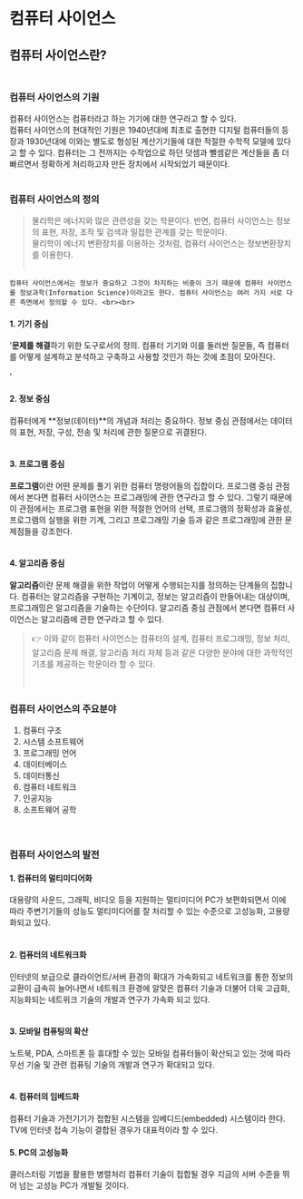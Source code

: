 # 컴퓨터 사이언스<br>

## 컴퓨터 사이언스란?<br><br>

### 컴퓨터 사이언스의 기원
 컴퓨터 사이언스는 컴퓨터라고 하는 기기에 대한 연구라고 할 수 있다.<br>
 컴퓨터 사이언스의 현대적인 기원은 1940년대에 최초로 출현한 디지털 컴퓨터들의 등장과 1930년대에 이와는 별도로 형성된 계산기기들에 대한 적절한 수학적 모델에 있다고 할 수 있다. 컴퓨터는 그 전까지는 수작업으로 하던 덧셈과 뺄셈같은 계산들을 좀 더 빠르면서 정확하게 처리하고자 만든 장치에서 시작되었기 때문이다. <br><br>

### 컴퓨터 사이언스의 정의<br>
> 물리학은 에너지와 많은 관련성을 갖는 학문이다. 반면, 컴퓨터 사이언스는 정보의 표현, 저장, 조작 및 검색과 밀접한 관계를 갖는 학문이다. <br>
> 물리학이 에너지 변환장치를 이용하는 것처럼, 컴퓨터 사이언스는 정보변환장치를 이용한다.<br><br>

    컴퓨터 사이언스에서는 정보가 중요하고 그것이 차지하는 비중이 크기 때문에 컴퓨터 사이언스를 정보과학(Information Science)이라고도 한다. 컴퓨터 사이언스는 여러 가지 서로 다른 측면에서 정의할 수 있다. <br><br>

#### 1. 기기 중심<br>
'**문제를 해결**하기 위한 도구로서의 정의. 컴퓨터 기기와 이를 둘러싼 질문들, 즉 컴퓨터를 어떻게 설계하고 분석하고 구축하고 사용할 것인가 하는 것에 초점이 모아진다.<br><br>'
 
#### 2. 정보 중심<br>
  컴퓨터에게 **정보(데이터)**의 개념과 처리는 중요하다. 정보 중심 관점에서는 데이터의 표현, 저장, 구성, 전송 및 처리에 관한 질문으로 귀결된다.<br><br>
  
#### 3. 프로그램 중심<br>
  **프로그램**이란 어떤 문제를 풀기 위한 컴퓨터 명령어들의 집합이다. 프로그램 중심 관점에서 본다면 컴퓨터 사이언스는 프로그래밍에 관한 연구라고 할 수 있다. 그렇기 때문에 이 관점에서는 프로그램 표현을 위한 적절한 언어의 선택, 프로그램의 정확성과 효율성, 프로그램의 실행을 위한 기계, 그리고 프로그래밍 기술 등과 같은 프로그래밍에 관한 문제점들을 강조한다.<br><br>
 
#### 4. 알고리즘 중심<br>
  **알고리즘**이란 문제 해결을 위한 작업이 어떻게 수행되는지를 정의하는 단계들의 집합니다. 컴퓨터는 알고리즘을 구현하는 기계이고, 정보는 알고리즘이 만들어내는 대상이며, 프로그래밍은 알고리즘을 기술하는 수단이다. 알고리즘 중심 관점에서 본다면 컴퓨터 사이언스는 알고리즘에 관한 연구라고 할 수 있다.<br>

> 👉 이와 같이 컴퓨터 사이언스는 컴퓨터의 설계, 컴퓨터 프로그래밍, 정보 처리, 알고리즘 문제 해결, 알고리즘 처리 자체 등과 같은 다양한 분야에 대한 과학적인 기초를 제공하는 학문이라 할 수 있다.<br><br><br>


### 컴퓨터 사이언스의 주요분야<br>
1. 컴퓨터 구조<br>
2. 시스템 소프트웨어<br>
3. 프로그래밍 언어<br>
4. 데이터베이스<br>
5. 데이터통신<br>
6. 컴퓨터 네트워크<br>
7. 인공지능<br>
8. 소프트웨어 공학<br><br><br>


### 컴퓨터 사이언스의 발전<br>
#### 1. 컴퓨터의 멀티미디어화<br>
  대용량의 사운드, 그래픽, 비디오 등을 지원하는 멀티미디어 PC가 보편화되면서 이에 따라 주변기기들의 성능도 멀티미디어를 잘 처리할 수 있는 수준으로 고성능화, 고용량화되고 있다.<br><br>
 
#### 2. 컴퓨터의 네트워크화<br>
  인터넷의 보급으로 클라이언트/서버 환경의 확대가 가속화되고 네트워크를 통한 정보의 교환이 급속히 늘어나면서 네트워크 환경에 알맞은 컴퓨터 기술과 더불어 더욱 고급화, 지능화되는 네트위크 기술의 개발과 연구가 가속화 되고 있다.<br><br>

#### 3. 모바일 컴퓨팅의 확산<br>
  노트북, PDA, 스마트폰 등 휴대할 수 있는 모바일 컴퓨터들이 확산되고 있는 것에 따라 무선 기술 및 관련 컴퓨팅 기술의 개발과 연구가 확대되고 있다.<br><br>

#### 4. 컴퓨터의 임베드화<br>
  컴퓨터 기술과 가전기기가 접합된 시스템을 임베디드(embedded) 시스템이라 한다. TV에 인터넷 접속 기능이 결합된 경우가 대표적이라 할 수 있다.<br>

#### 5. PC의 고성능화<br>
  클러스터링 기법을 활용한 병렬처리 컴퓨터 기술이 접합될 경우 지금의 서버 수준을 뛰어 넘는 고성능 PC가 개발될 것이다.<br>
